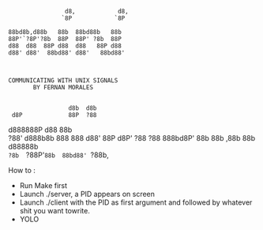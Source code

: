
				    d8,            d8,
				   `8P            `8P 

	88bd8b,d88b   88b  88bd88b   88b
	88P'`?8P'?8b  88P  88P' ?8b  88P
	d88  d88  88P d88  d88   88P d88 
	d88' d88'  88bd88' d88'   88bd88' 



	COMMUNICATING WITH UNIX SIGNALS
		   BY FERNAN MORALES


	                 d8b  d8b       
	 d8P             88P  ?88       
  d888888P          d88    88b      
	?88'   d888b8b  888    888  d88'
	88P   d8P' ?88  ?88    888bd8P' 
	88b   88b  ,88b  88b  d88888b   
	`?8b  `?88P'`88b  88bd88' `?88b,

How to :
- Run Make first
- Launch ./server, a PID appears on screen
- Launch ./client with the PID as first argument and followed by whatever shit you want towrite.
- YOLO 
